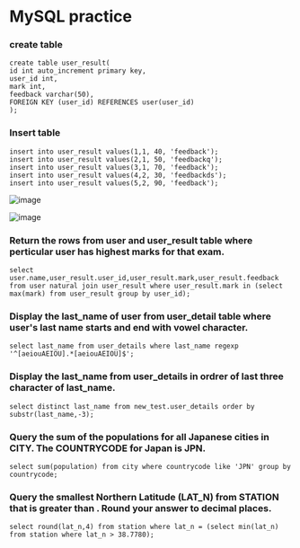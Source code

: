 # MySQL practice

### create table
```
create table user_result(
id int auto_increment primary key,
user_id int,
mark int,
feedback varchar(50),
FOREIGN KEY (user_id) REFERENCES user(user_id)
);

```


### Insert table

```
insert into user_result values(1,1, 40, 'feedback');
insert into user_result values(2,1, 50, 'feedbackq');
insert into user_result values(3,1, 70, 'feedback');
insert into user_result values(4,2, 30, 'feedbackds');
insert into user_result values(5,2, 90, 'feedback');

```
![image](https://user-images.githubusercontent.com/122258263/219554516-ae79572a-0d36-47aa-8cd7-fd15c4c95bc3.png)

![image](https://user-images.githubusercontent.com/122258263/219554576-b1b3fb74-66b0-4c03-b597-0052bda9d6d8.png)


### Return the rows from user and user_result table where perticular user has highest marks for that exam.

``
select user.name,user_result.user_id,user_result.mark,user_result.feedback from user natural join user_result where user_result.mark in (select max(mark) from user_result group by user_id);
``

### Display the last_name of user from user_detail table where user's last name starts and end with vowel character.
```
select last_name from user_details where last_name regexp '^[aeiouAEIOU].*[aeiouAEIOU]$';
```

### Display the last_name from user_details in ordrer of last three character of last_name. 

```
select distinct last_name from new_test.user_details order by substr(last_name,-3);
```


### Query the sum of the populations for all Japanese cities in CITY. The COUNTRYCODE for Japan is JPN.


```
select sum(population) from city where countrycode like 'JPN' group by countrycode; 
```

### Query the smallest Northern Latitude (LAT_N) from STATION that is greater than . Round your answer to  decimal places.
```
select round(lat_n,4) from station where lat_n = (select min(lat_n) from station where lat_n > 38.7780); 
```
